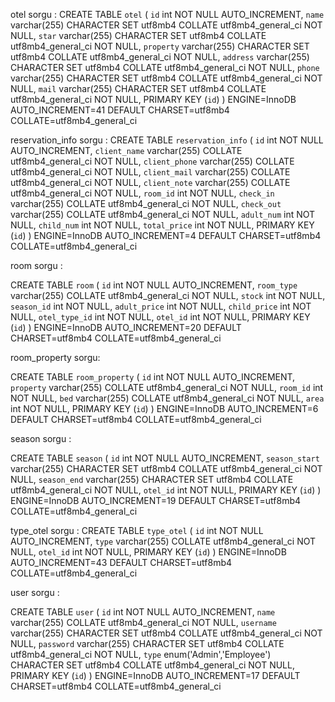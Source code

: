 otel sorgu :
CREATE TABLE `otel` (
`id` int NOT NULL AUTO_INCREMENT,
`name` varchar(255) CHARACTER SET utf8mb4 COLLATE utf8mb4_general_ci NOT NULL,
`star` varchar(255) CHARACTER SET utf8mb4 COLLATE utf8mb4_general_ci NOT NULL,
`property` varchar(255) CHARACTER SET utf8mb4 COLLATE utf8mb4_general_ci NOT NULL,
`address` varchar(255) CHARACTER SET utf8mb4 COLLATE utf8mb4_general_ci NOT NULL,
`phone` varchar(255) CHARACTER SET utf8mb4 COLLATE utf8mb4_general_ci NOT NULL,
`mail` varchar(255) CHARACTER SET utf8mb4 COLLATE utf8mb4_general_ci NOT NULL,
PRIMARY KEY (`id`)
) ENGINE=InnoDB AUTO_INCREMENT=41 DEFAULT CHARSET=utf8mb4 COLLATE=utf8mb4_general_ci

reservation_info sorgu :
CREATE TABLE `reservation_info` (
`id` int NOT NULL AUTO_INCREMENT,
`client_name` varchar(255) COLLATE utf8mb4_general_ci NOT NULL,
`client_phone` varchar(255) COLLATE utf8mb4_general_ci NOT NULL,
`client_mail` varchar(255) COLLATE utf8mb4_general_ci NOT NULL,
`client_note` varchar(255) COLLATE utf8mb4_general_ci NOT NULL,
`room_id` int NOT NULL,
`check_in` varchar(255) COLLATE utf8mb4_general_ci NOT NULL,
`check_out` varchar(255) COLLATE utf8mb4_general_ci NOT NULL,
`adult_num` int NOT NULL,
`child_num` int NOT NULL,
`total_price` int NOT NULL,
PRIMARY KEY (`id`)
) ENGINE=InnoDB AUTO_INCREMENT=4 DEFAULT CHARSET=utf8mb4 COLLATE=utf8mb4_general_ci

room sorgu :

CREATE TABLE `room` (
`id` int NOT NULL AUTO_INCREMENT,
`room_type` varchar(255) COLLATE utf8mb4_general_ci NOT NULL,
`stock` int NOT NULL,
`season_id` int NOT NULL,
`adult_price` int NOT NULL,
`child_price` int NOT NULL,
`otel_type_id` int NOT NULL,
`otel_id` int NOT NULL,
PRIMARY KEY (`id`)
) ENGINE=InnoDB AUTO_INCREMENT=20 DEFAULT CHARSET=utf8mb4 COLLATE=utf8mb4_general_ci

room_property sorgu:

CREATE TABLE `room_property` (
`id` int NOT NULL AUTO_INCREMENT,
`property` varchar(255) COLLATE utf8mb4_general_ci NOT NULL,
`room_id` int NOT NULL,
`bed` varchar(255) COLLATE utf8mb4_general_ci NOT NULL,
`area` int NOT NULL,
PRIMARY KEY (`id`)
) ENGINE=InnoDB AUTO_INCREMENT=6 DEFAULT CHARSET=utf8mb4 COLLATE=utf8mb4_general_ci

season sorgu :

CREATE TABLE `season` (
`id` int NOT NULL AUTO_INCREMENT,
`season_start` varchar(255) CHARACTER SET utf8mb4 COLLATE utf8mb4_general_ci NOT NULL,
`season_end` varchar(255) CHARACTER SET utf8mb4 COLLATE utf8mb4_general_ci NOT NULL,
`otel_id` int NOT NULL,
PRIMARY KEY (`id`)
) ENGINE=InnoDB AUTO_INCREMENT=19 DEFAULT CHARSET=utf8mb4 COLLATE=utf8mb4_general_ci

type_otel sorgu :
CREATE TABLE `type_otel` (
`id` int NOT NULL AUTO_INCREMENT,
`type` varchar(255) COLLATE utf8mb4_general_ci NOT NULL,
`otel_id` int NOT NULL,
PRIMARY KEY (`id`)
) ENGINE=InnoDB AUTO_INCREMENT=43 DEFAULT CHARSET=utf8mb4 COLLATE=utf8mb4_general_ci

user sorgu :

CREATE TABLE `user` (
`id` int NOT NULL AUTO_INCREMENT,
`name` varchar(255) COLLATE utf8mb4_general_ci NOT NULL,
`username` varchar(255) CHARACTER SET utf8mb4 COLLATE utf8mb4_general_ci NOT NULL,
`password` varchar(255) CHARACTER SET utf8mb4 COLLATE utf8mb4_general_ci NOT NULL,
`type` enum('Admin','Employee') CHARACTER SET utf8mb4 COLLATE utf8mb4_general_ci NOT NULL,
PRIMARY KEY (`id`)
) ENGINE=InnoDB AUTO_INCREMENT=17 DEFAULT CHARSET=utf8mb4 COLLATE=utf8mb4_general_ci
